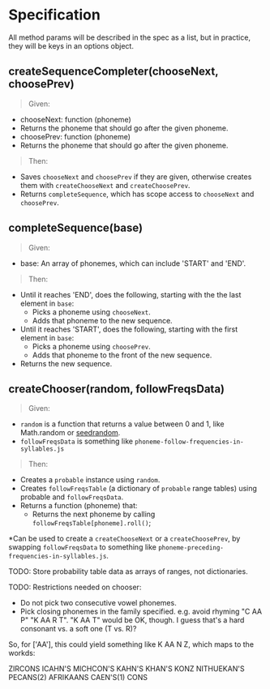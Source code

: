 Specification
=============

All method params will be described in the spec as a list, but in practice, they will be keys in an options object.

createSequenceCompleter(chooseNext, choosePrev)
------------------------------------

> Given:

- chooseNext: function (phoneme)
- Returns the phoneme that should go after the given phoneme.
- choosePrev: function (phoneme)
- Returns the phoneme that should go after the given phoneme.

> Then:

- Saves `chooseNext` and `choosePrev` if they are given, otherwise creates them with `createChooseNext` and `createChoosePrev`.
- Returns `completeSequence`, which has scope access to `chooseNext` and `choosePrev`.

completeSequence(base)
----------------------

> Given:

- base: An array of phonemes, which can include 'START' and 'END'.

> Then:

- Until it reaches 'END', does the following, starting with the the last element in `base`:
  - Picks a phoneme using `chooseNext`.
  - Adds that phoneme to the new sequence.
- Until it reaches 'START', does the following, starting with the first element in `base`:
  - Picks a phoneme using `choosePrev`.
  - Adds that phoneme to the front of the new sequence.
- Returns the new sequence.

createChooser(random, followFreqsData)
----------------------

> Given:
- `random` is a function that returns a value between 0 and 1, like Math.random or [seedrandom](https://github.com/davidbau/seedrandom).
- `followFreqsData` is something like `phoneme-follow-frequencies-in-syllables.js`

> Then:
- Creates a `probable` instance using `random`.
- Creates `followFreqsTable` (a dictionary of `probable` range tables) using probable and `followFreqsData`.
- Returns a function (phoneme) that:
  - Returns the next phoneme by calling `followFreqsTable[phoneme].roll()`;

*Can be used to create a `createChooseNext` or a `createChoosePrev`, by swapping `followFreqsData` to something like `phoneme-preceding-frequencies-in-syllables.js`.

TODO: Store probability table data as arrays of ranges, not dictionaries.

TODO: Restrictions needed on chooser:
- Do not pick two consecutive vowel phonemes.
- Pick closing phonemes in the family specified. e.g. avoid rhyming "C AA P" "K AA R T". "K AA T" would be OK, though. I guess that's a hard consonant vs. a soft one (T vs. R)?

So, for ['AA'], this could yield something like K AA N Z, which maps to the workds:

ZIRCONS
ICAHN'S
MICHCON'S
KAHN'S
KHAN'S
KONZ
NITHUEKAN'S
PECANS(2)
AFRIKAANS
CAEN'S(1)
CONS
